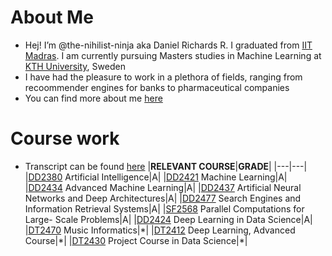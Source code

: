 # About Me
- Hej! I’m @the-nihilist-ninja aka Daniel Richards R. I graduated from [IIT Madras](https://www.iitm.ac.in/). I am currently pursuing Masters studies in Machine Learning at [KTH University](https://www.kth.se/), Sweden
- I have had the pleasure to work in a plethora of fields, ranging from recoommender engines for banks to pharmaceutical companies
- You can find more about me [here](https://www.linkedin.com/in/daniel-richards-r-892820115/)

# Course work
- Transcript can be found [here](Grades.pdf)
|**RELEVANT COURSE**|**GRADE**|
|---|---|
|[DD2380](https://www.kth.se/student/kurser/kurs/DD2380?l=en) Artificial Intelligence|A|
|[DD2421](https://www.kth.se/student/kurser/kurs/DD2421?l=en) Machine Learning|A|
|[DD2434](https://www.kth.se/student/kurser/kurs/DD2434?l=en) Advanced Machine Learning|A|
|[DD2437](https://www.kth.se/student/kurser/kurs/DD2437?l=en) Artificial Neural Networks and Deep Architectures|A|
|[DD2477](https://www.kth.se/student/kurser/kurs/DD2477?l=en) Search Engines and Information Retrieval Systems|A|
|[SF2568](https://www.kth.se/student/kurser/kurs/DD2568?l=en) Parallel Computations for Large- Scale Problems|A|
|[DD2424](https://www.kth.se/student/kurser/kurs/DD2424?l=en) Deep Learning in Data Science|A|
|[DT2470](https://www.kth.se/student/kurser/kurs/DD2470?l=en) Music Informatics|\*|
|[DT2412](https://www.kth.se/student/kurser/kurs/DD2412?l=en) Deep Learning, Advanced Course|\*|
|[DT2430](https://www.kth.se/student/kurser/kurs/DD2430?l=en) Project Course in Data Science|\*|
